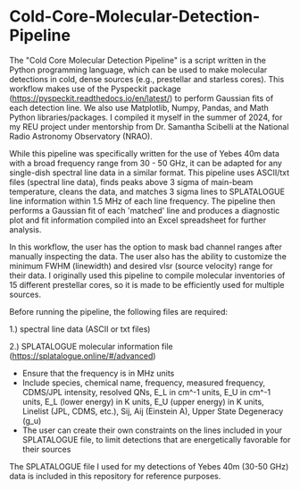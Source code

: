 # Cold-Core-Molecular-Detection-Pipeline

The "Cold Core Molecular Detection Pipeline" is a script written in the Python programming language, which can be used to make molecular detections in cold, dense sources (e.g., prestellar and starless cores). This workflow makes use of the Pyspeckit package (https://pyspeckit.readthedocs.io/en/latest/) to perform Gaussian fits of each detection line. We also use Matplotlib, Numpy, Pandas, and Math Python libraries/packages. I compiled it myself in the summer of 2024, for my REU project under mentorship from Dr. Samantha Scibelli at the National Radio Astronomy Observatory (NRAO). 

While this pipeline was specifically written for the use of Yebes 40m data with a broad frequency range from 30 - 50 GHz, it can be adapted for any single-dish spectral line data in a similar format. This pipeline uses ASCII/txt files (spectral line data), finds peaks above 3 sigma of main-beam temperature, cleans the data, and matches 3 sigma lines to SPLATALOGUE line information within 1.5 MHz of each line frequency. The pipeline then performs a Gaussian fit of each 'matched' line and produces a diagnostic plot and fit information compiled into an Excel spreadsheet for further analysis.

In this workflow, the user has the option to mask bad channel ranges after manually inspecting the data. The user also has the ability to customize the minimum FWHM (linewidth) and desired vlsr (source velocity) range for their data. I originally used this pipeline to compile molecular inventories of 15 different prestellar cores, so it is made to be efficiently used for multiple sources.

Before running the pipeline, the following files are required:

1.) spectral line data (ASCII or txt files)

2.) SPLATALOGUE molecular information file (https://splatalogue.online/#/advanced)
  - Ensure that the frequency is in MHz units
  - Include species, chemical name, frequency, measured frequency, CDMS/JPL intensity, resolved QNs, E_L in cm^-1 units, E_U in cm^-1 units, E_L (lower energy) in K units, E_U (upper energy) in K units, Linelist (JPL, CDMS, etc.), Sij, Aij (Einstein A), Upper State Degeneracy (g_u)
  - The user can create their own constraints on the lines included in your SPLATALOGUE file, to limit detections that are energetically favorable for their sources

The SPLATALOGUE file I used for my detections of Yebes 40m (30-50 GHz) data is included in this repository for reference purposes.
